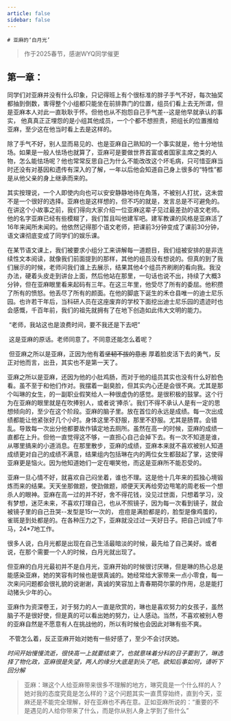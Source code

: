 ```yaml
---
article: false
sidebar: false
---
```


    # 亚麻的‘白月光’

>   作于2025春节，感谢WYQ同学催更

## 第一章：

​	同学们对亚麻并没有什么印象，只记得班上有个很标准的胖子手气不好，每次抽奖都抽到倒数，害得整个小组都只能坐在前排靠门的位置，组员们看上去无所谓，但是亚麻本人对此一直耿耿于怀。但他也从不抱怨自己手气差--这是他早就承认的事实， 他真真正正埋怨的是小组其他成员，一个个都不想担责，把组长的位置推给亚麻，至少这在他当时看上去是这样的。

​	除了手气不好，别人显而易见的、也是亚麻自己熟知的一个事实就是，他十分地怯场。如果是一般人怯场也就算了，亚麻可是要做世界首富或者国家主席之类的人物，怎么能怯场呢？他也常常反思自己为什么不能改改这个坏毛病，只可惜亚麻当时还没有对基因和遗传有深入的了解，一年以后他会知道自己身上很多的“特性”都是从他父亲的身上继承而来的。

​	其实按理说，一个人即使内向也可以安安静静地待在角落，不被别人打扰，这未尝不是一个很好的选择。亚麻也是这样想的，但不巧的就是，发言总是不可避免的。在讲这个小故事之前，我们得向大家介绍一位亚麻这辈子见过最差劲的语文老师。他的名字亚麻已经有些模糊了，我们暂且叫他建军吧。建军教课的风格是亚麻活了16年来闻所未闻的。他依然记得那个语文老师，把课前3分钟变成了课前30分钟，语文课彻底变成了同学们的娱乐课。 

​	在某节语文课上，我们被要求小组分工来讲解每一道题目，我们组被安排的是非连续性文本阅读，就像我们前面提到的那样，其他的组员没有想说的。但真的到了我们展示的时候，老师问我们谁上去展示，结果其他4个组员齐刷刷的看向我。我没办法，硬着头皮走到讲台上面，然后他站在那里，一句话也说不出，持续了大概3分钟，但在亚麻眼里看来起码有三年。在这三年里，他受尽了所有的委屈。他积攒了所有的愤怒。他丢尽了所有的颜面。在他的脚底下诞生的禾仓县唯一的迪士尼乐园。也许若干年后，当科研人员在这座废弃的学校下面挖出迪士尼乐园的遗迹时也会感慨，千百年前，我们的祖先就拥有了在地下创造如此伟大文明的能力。

​	“老师，我站这也是浪费时间，要不我还是下去吧”

​	这是亚麻的原话。老师同意了。不同意还能怎么着呢？

​	但亚麻之所以是亚麻，正因为他有着~~坚韧不拔的意志~~ 厚着脸皮活下去的勇气，反正对他而言，出丑，其实也不是第一天了。

​	亚麻之所以是亚麻，还因为他的小肚鸡肠，而对于他的组员其实也没有什么好脸色看。虽不至于和他们作对。我摆着一副臭脸，但其实内心还是会很不爽。尤其是那个叫琳的女生，的一副职业假笑给人一种很虚伪的感觉。是很积极的鼓掌。这个行为在亚麻的眼里就是在吹捧别人，或者说‘捧杀’。我们不得不承认人是有一定的思想倾向的，至少在这个阶段。亚麻的脑子里。放在首位的永远是成绩。每一次出成绩都能让他紧张好几个小时。身体这里不舒服，那里不舒服。尤其是肠胃。会错乱。导致每一次出分他都要故作镇定地去厕所。虽然在高一的时候，亚麻的成绩一直都在上升。但他一直觉得这不够，一直担心自己会掉下去。有一次不知道是谁，从哪里搞来的小道消息。在那里散步，亚麻的成绩，亚麻本来就不喜欢被别人知道成绩更对自己的成绩不满意，结果组内包括琳在内的两位女生都鼓起了掌，这使得亚麻更是恼火。因为他知道她们一定在嘲笑他，而这是亚麻所不能忍受的。

​	亚麻一旦心情不好，就喜欢自己闷坐着，谁也不理。这是他十几年来的孤独心境锻炼而来的结果。天天坐那做题，使劲做题，顺便天天再给旁边甩笔的周老板一个想杀人的眼神。亚麻在高一过的并不好，舍不得花钱，没见过世面，只想着学习，没有梦想，迷茫未来，不喜欢打理自己，也从不照镜子，因为每一次看到镜子，就会被镜子里的自己丑哭--发型是15r一次的， 痘痘是满脸都是的，脸型是像鸡蛋的，雀斑是到处都是的。在各种压力之下，亚麻就没过过一天好日子。把自己训成了牛马，24*7地工作。

​	很多人说，白月光都是出现在自己生活最暗淡的时候，最先给了自己美好。或者说，在那个需要一个人的时候，白月光就出现了。

​	但亚麻的白月光最初并不是白月光，亚麻开始的时候很讨厌琳，但是琳的热心总是能感染亚麻，她的笑容有时候也是很真诚的。她经常给大家带来一点小零食，每一次来问问题都会很礼貌的说谢谢，真诚的笑容加上青春期荷尔蒙的作用，总是能打动猪头少年的心。

​	亚麻作为资深卷王，对于努力的人一直是欣赏的，琳也是喜欢努力的女孩子，虽然脑子不是很好使，但是真的可以看出她的努力，让人感动。当然，不喜欢被别人卷的亚麻自然是不愿意有人在挑战他的，所以有时候也会因此对琳有些不爽。

​	不管怎么着，反正亚麻开始对她有一些好感了，至少不会讨厌她。

​	*时间开始慢慢流逝，很快高一上就要结束了，也就意味着分科的日子要到了，琳选择了物化政，亚麻很是失望，两人的缘分大底是到头了吧。欲知后事如何，请听下回分解*

>   亚麻：琳这个人给亚麻带来很多不理解的地方，琳究竟是一个什么样的人？她对我的态度究竟是怎么样的？这个问题其实一直贯穿始终，直到今天，亚麻还是不能完全理解，好在亚麻也不再在意。正如亚麻所说的：“重要的不是遇见的人给你带来了什么，而是你从别人身上学到了些什么”
